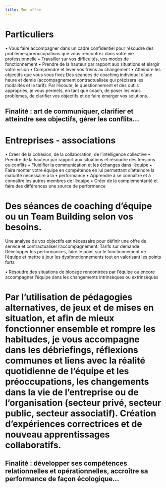 ```yaml
---
title: Mon offre
---
```


# Particuliers

•	Vous faire accompagner dans un cadre confidentiel pour résoudre des problèmes/préoccupations que
vous rencontrez dans votre vie professionnelle
•	Travailler sur vos difficultés, vos modes de fonctionnement
•	Prendre de la hauteur par rapport aux situations et élargir votre vision
•	Comprendre et lever vos freins au changement
•	Atteindre les objectifs que vous vous fixez
Des séances de coaching individuel d’une heure et demie (accompagnement contractualisée qui précisera les modalités et le tarif).
Par l’écoute, le questionnement et des outils appropriés, je vous permets, en tant que coach, de poser les vrais problèmes, de clarifier vos objectifs et de faire émerger vos solutions.

## Finalité : art de communiquer, clarifier et atteindre ses objectifs, gérer les conflits…

# Entreprises - associations

•	Créer de la cohésion, de la collaboration, de l’intelligence collective
•	Prendre de la hauteur par rapport aux situations et résoudre des tensions ou conflits
•	Fluidifier la communication et les échanges dans l’équipe
•	Faire monter votre équipe en compétence en lui permettant d’atteindre la maturité nécessaire à la
•	performance
•	Apprendre à se connaître et à connaître les autres membres de l’équipe
•	Créer de la complémentarité et faire des différences une source de performance

# Des séances de coaching d’équipe ou un Team Building selon vos besoins.
Une analyse de vos objectifs est nécessaire pour définir une offre de service et contractualiser l’accompagnement. Tarifs sur demande.
Développer les performances, faire le point sur le fonctionnement de l’équipe et mettre à jour les dysfonctionnements tout en valorisant les points forts

•	Résoudre des situations de blocage rencontrées par l’équipe ou encore accompagner l’équipe dans les changements intrinsèques ou extrinsèques

# Par l’utilisation de pédagogies alternatives, de jeux et de mises en situation, et afin de mieux fonctionner ensemble et rompre les habitudes, je vous accompagne dans les débriefings, réflexions communes et liens avec la réalité quotidienne de l’équipe et les préoccupations, les changements dans la vie de l’entreprise ou de l’organisation (secteur privé, secteur public, secteur associatif). Création d’expériences correctrices et de nouveau apprentissages collaboratifs.

## Finalité : développer ses compétences relationnelles et opérationnelles, accroître sa performance de façon écologique…
